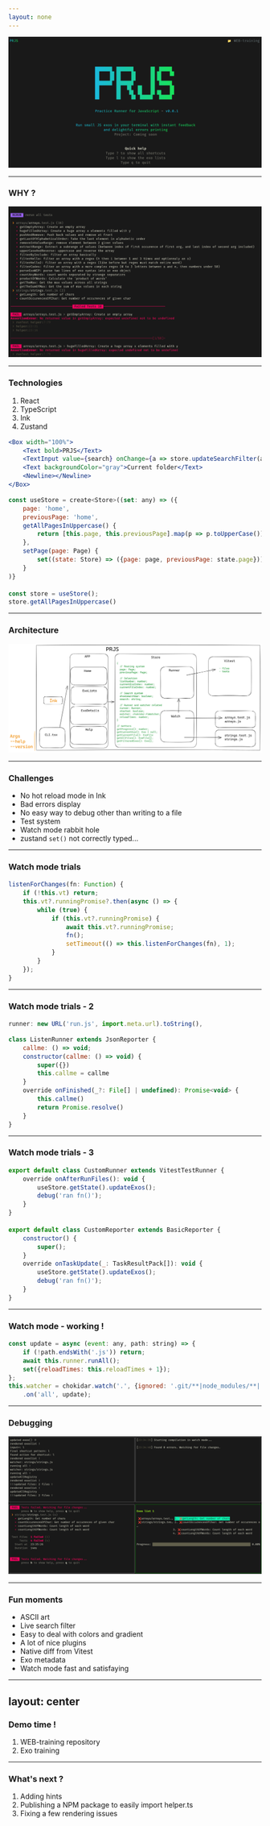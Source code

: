```yaml
---
layout: none
---
```


![home.png](imgs/home.png)

---

### WHY ?

![vitest-view.png](imgs/vitest-view.png)

---

### Technologies

1. React
1. TypeScript
1. Ink
1. Zustand

```jsx
<Box width="100%">
	<Text bold>PRJS</Text>
	<TextInput value={search} onChange={a => store.updateSearchFilter(a)} placeholder="Enter a search keyword" onSubmit={() => store.setSearchBarVisibility(false)} />
	<Text backgroundColor="gray">Current folder</Text>
	<Newline></Newline>
</Box>
```

```js
const useStore = create<Store>((set: any) => ({
	page: 'home',
	previousPage: 'home',
	getAllPagesInUppercase() {
		return [this.page, this.previousPage].map(p => p.toUpperCase())
	},
	setPage(page: Page) {
		set((state: Store) => ({page: page, previousPage: state.page}));
	}
)}

const store = useStore();
store.getAllPagesInUppercase()
```

---

### Architecture


![architecture](imgs/architecture.png)

---

### Challenges
<v-clicks>

- No hot reload mode in Ink
- Bad errors display
- No easy way to debug other than writing to a file
- Test system
- Watch mode rabbit hole
- zustand `set()` not correctly typed...

</v-clicks>


---

### Watch mode trials

```js
listenForChanges(fn: Function) {
	if (!this.vt) return;
	this.vt?.runningPromise?.then(async () => {
		while (true) {
			if (this.vt?.runningPromise) {
				await this.vt?.runningPromise;
				fn();
				setTimeout(() => this.listenForChanges(fn), 1);
			}
		}
	});
}
```

----
### Watch mode trials - 2

```js
runner: new URL('run.js', import.meta.url).toString(),
```

```js
class ListenRunner extends JsonReporter {
	callme: () => void;
	constructor(callme: () => void) {
		super({})
		this.callme = callme
	}
	override onFinished(_?: File[] | undefined): Promise<void> {
		this.callme()
		return Promise.resolve()
	}
}
```

----

### Watch mode trials - 3

```js
export default class CustomRunner extends VitestTestRunner {
	override onAfterRunFiles(): void {
		useStore.getState().updateExos();
		debug('ran fn()');
	}
}

export default class CustomReporter extends BasicReporter {
	constructor() {
		super();
	}
	override onTaskUpdate(_: TaskResultPack[]): void {
		useStore.getState().updateExos();
		debug('ran fn()');
	}
}
```

---

### Watch mode - working !
```js
const update = async (event: any, path: string) => {
	if (!path.endsWith('.js')) return;
	await this.runner.runAll();
	set({reloadTimes: this.reloadTimes + 1});
};
this.watcher = chokidar.watch('.', {ignored: '.git/**|node_modules/**|.vite/**|**.log|**.tmp'})
	.on('all', update);
```

---

### Debugging

![debug-terminal.png](imgs/debug-terminal.png)

---

### Fun moments
<v-clicks>

- ASCII art
- Live search filter
- Easy to deal with colors and gradient
- A lot of nice plugins
- Native diff from Vitest
- Exo metadata
- Watch mode fast and satisfaying

</v-clicks>

---
layout: center
---

### Demo time !
1. WEB-training repository
1. Exo training

---

### What's next ?
1. Adding hints
1. Publishing a NPM package to easily import helper.ts
1. Fixing a few rendering issues
